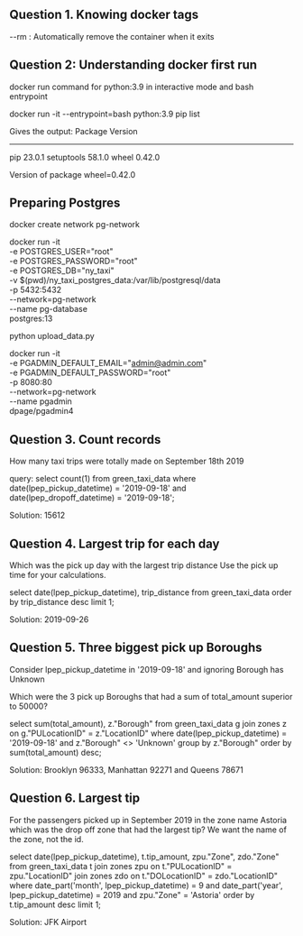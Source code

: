 ## Question 1. Knowing docker tags

--rm : Automatically remove the container when it exits

## Question 2: Understanding docker first run
docker run command for python:3.9 in interactive mode and bash entrypoint

docker run -it --entrypoint=bash python:3.9
pip list

Gives the output:
Package    Version
---------- -------
pip        23.0.1
setuptools 58.1.0
wheel      0.42.0

Version of package wheel=0.42.0

## Preparing Postgres

docker create network pg-network

docker run -it \
 -e POSTGRES_USER="root" \
 -e POSTGRES_PASSWORD="root" \
 -e POSTGRES_DB="ny_taxi" \
 -v $(pwd)/ny_taxi_postgres_data:/var/lib/postgresql/data \
 -p 5432:5432 \
 --network=pg-network \
 --name pg-database \
 postgres:13

python upload_data.py

docker run -it \
 -e PGADMIN_DEFAULT_EMAIL="admin@admin.com" \
 -e PGADMIN_DEFAULT_PASSWORD="root" \
 -p 8080:80 \
 --network=pg-network \
 --name pgadmin \
 dpage/pgadmin4

## Question 3. Count records

How many taxi trips were totally made on September 18th 2019

query: 
select count(1) from green_taxi_data
where date(lpep_pickup_datetime) = '2019-09-18'
and date(lpep_dropoff_datetime) = '2019-09-18';

Solution: 15612

## Question 4. Largest trip for each day
Which was the pick up day with the largest trip distance Use the pick up time for your calculations.

select date(lpep_pickup_datetime), trip_distance 
from green_taxi_data
order by trip_distance desc
limit 1;

Solution: 2019-09-26

## Question 5. Three biggest pick up Boroughs
Consider lpep_pickup_datetime in '2019-09-18' and ignoring Borough has Unknown

Which were the 3 pick up Boroughs that had a sum of total_amount superior to 50000?

select 
	sum(total_amount),
	z."Borough"
from 
	green_taxi_data g 
	join
	zones z
	on g."PULocationID" = z."LocationID"
where 
	date(lpep_pickup_datetime) = '2019-09-18'
	and z."Borough" <> 'Unknown'
group by 
	z."Borough"
order by 
	sum(total_amount) desc;

Solution: Brooklyn 96333, Manhattan 92271 and Queens 78671

## Question 6. Largest tip
For the passengers picked up in September 2019 in the zone name Astoria which was the drop off zone that had the largest tip? We want the name of the zone, not the id.

select 
	date(lpep_pickup_datetime),
	t.tip_amount,
	zpu."Zone",
	zdo."Zone"
from
	green_taxi_data t 
	join zones zpu on 
	t."PULocationID" = zpu."LocationID"
	join zones zdo on
	t."DOLocationID" = zdo."LocationID"
where
	date_part('month', lpep_pickup_datetime) = 9 and
	date_part('year', lpep_pickup_datetime) = 2019
	and zpu."Zone" = 'Astoria'
order by
	t.tip_amount desc
limit 1;

Solution: JFK Airport